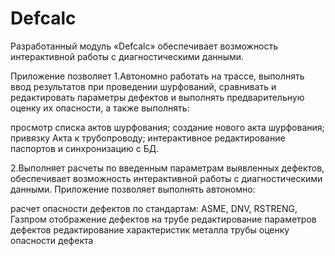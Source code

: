 # Defcalc
Разработанный модуль «Defcalc» обеспечивает возможность интерактивной работы с диагностическими данными. 

Приложение позволяет
1.Автономно работать на трассе, выполнять ввод результатов при проведении шурфований, сравнивать и редактировать параметры дефектов и выполнять предварительную оценку их опасности, а также выполнять:

просмотр списка актов шурфования;
создание нового акта шурфования;
привязку Акта к трубопроводу;
интерактивное редактирование паспортов и синхронизацию с БД.

2.Выполняет  расчеты по введенным параметрам выявленных дефектов,  обеспечивает возможность интерактивной работы с диагностическими данными. 
Приложение позволяет выполнять автономно:

расчет опасности дефектов по стандартам: ASME, DNV, RSTRENG, Газпром
отображение дефектов на трубе
редактирование параметров дефектов
редактирование характеристик металла трубы
оценку опасности дефекта
